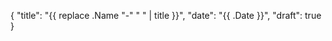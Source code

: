 {
    "title": "{{ replace .Name "-" " " | title }}",
    "date": "{{ .Date }}",
    "draft": true
}

